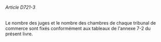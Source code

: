 ###### Article D721-3

Le nombre des juges et le nombre des chambres de chaque tribunal de commerce sont fixés conformément aux tableaux de l'annexe 7-2 du présent livre.

